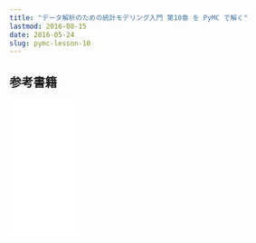 ```yaml
---
title: "データ解析のための統計モデリング入門 第10章 を PyMC で解く"
lastmod: 2016-08-15
date: 2016-05-24
slug: pymc-lesson-10
---
```

<script src="https://gist.github.com/jkawamoto/4a136615118fffe2930c54773389d079.js"></script>

## 参考書籍
<iframe style="width:120px;height:240px;" marginwidth="0" marginheight="0" scrolling="no" frameborder="0" src="//rcm-fe.amazon-adsystem.com/e/cm?lt1=_blank&bc1=FFFFFF&IS2=1&bg1=FFFFFF&fc1=000000&lc1=0000FF&t=jkwf4mew-22&o=9&p=8&l=as4&m=amazon&f=ifr&ref=as_ss_li_til&asins=400006973X&linkId=e5d3611547b0a6ff789dc2ce355b7a15"></iframe>
